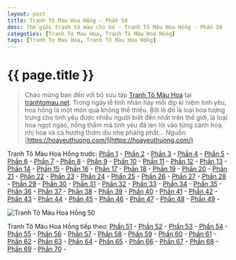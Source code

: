 ```yaml
---
layout: post
title: Tranh Tô Màu Hoa Hồng - Phần 50
desc: Thế giới tranh tô màu cho bé - Tranh Tô Màu Hoa Hồng - Phần 50
categoties: [Tranh To Mau Hoa, Tranh Tô Màu Hoa Hồng]
tags: [Tranh To Mau Hoa, Tranh Tô Màu Hoa Hồng]
---
```

{{ page.title }}
================
> Chào mừng bạn đến với bộ sưu tập [Tranh Tô Màu Hoa](http://tranhtomau.net/) tại [tranhtomau.net](http://tranhtomau.net/). Trong ngày lễ tình nhân hay mỗi dịp kỉ niệm tình yêu, hoa hồng là một món quà không thể thiếu. Bởi lẽ đó là loại hoa tượng trưng cho tình yêu được nhiều người biết đến nhất trên thế giới, là loại hoa ngọt ngào, nồng thắm mà tình yêu đã len lỏi vào từng cánh hoa, nhị hoa và cả hương thơm dịu nhẹ phảng phất... Nguồn: [https://hoayeuthuong.com/](https://hoayeuthuong.com/)

Tranh Tô Màu Hoa Hồng trước: [Phần 1](http://tranhtomau.net/2018/05/14/Tranh-To-Mau-Hoa-phan-1.html) - [Phần 2](http://tranhtomau.net/2018/05/14/Tranh-To-Mau-Hoa-phan-2.html) - [Phần 3](http://tranhtomau.net/2018/05/14/Tranh-To-Mau-Hoa-phan-3.html) - [Phần 4](http://tranhtomau.net/2018/05/14/Tranh-To-Mau-Hoa-phan-4.html) - [Phần 5](http://tranhtomau.net/2018/05/14/Tranh-To-Mau-Hoa-phan-5.html) - [Phần 6](http://tranhtomau.net/2018/05/14/Tranh-To-Mau-Hoa-phan-6.html) - [Phần 7](http://tranhtomau.net/2018/05/14/Tranh-To-Mau-Hoa-phan-7.html) - [Phần 8](http://tranhtomau.net/2018/05/14/Tranh-To-Mau-Hoa-phan-8.html) - [Phần 9](http://tranhtomau.net/2018/05/14/Tranh-To-Mau-Hoa-phan-9.html) - [Phần 10](http://tranhtomau.net/2018/05/14/Tranh-To-Mau-Hoa-phan-10.html) - [Phần 11](http://tranhtomau.net/2018/05/14/Tranh-To-Mau-Hoa-phan-11.html) - [Phần 12](http://tranhtomau.net/2018/05/14/Tranh-To-Mau-Hoa-phan-12.html) - [Phần 13](http://tranhtomau.net/2018/05/14/Tranh-To-Mau-Hoa-phan-13.html) - [Phần 14](http://tranhtomau.net/2018/05/14/Tranh-To-Mau-Hoa-phan-14.html) - [Phần 15](http://tranhtomau.net/2018/05/14/Tranh-To-Mau-Hoa-phan-15.html) - [Phần 16](http://tranhtomau.net/2018/05/14/Tranh-To-Mau-Hoa-phan-16.html) - [Phần 17](http://tranhtomau.net/2018/05/14/Tranh-To-Mau-Hoa-phan-17.html) - [Phần 18](http://tranhtomau.net/2018/05/14/Tranh-To-Mau-Hoa-phan-18.html) - [Phần 19](http://tranhtomau.net/2018/05/14/Tranh-To-Mau-Hoa-phan-19.html) - [Phần 20](http://tranhtomau.net/2018/05/14/Tranh-To-Mau-Hoa-phan-20.html) - [Phần 21](http://tranhtomau.net/2018/05/14/Tranh-To-Mau-Hoa-phan-21.html) - [Phần 22](http://tranhtomau.net/2018/05/14/Tranh-To-Mau-Hoa-phan-22.html) - [Phần 23](http://tranhtomau.net/2018/05/14/Tranh-To-Mau-Hoa-phan-23.html) - [Phần 24](http://tranhtomau.net/2018/05/14/Tranh-To-Mau-Hoa-phan-24.html) - [Phần 25](http://tranhtomau.net/2018/05/14/Tranh-To-Mau-Hoa-phan-25.html) - [Phần 26](http://tranhtomau.net/2018/05/14/Tranh-To-Mau-Hoa-phan-26.html) - [Phần 27](http://tranhtomau.net/2018/05/14/Tranh-To-Mau-Hoa-phan-27.html) - [Phần 28](http://tranhtomau.net/2018/05/14/Tranh-To-Mau-Hoa-phan-28.html) - [Phần 29](http://tranhtomau.net/2018/05/14/Tranh-To-Mau-Hoa-phan-29.html) - [Phần 30](http://tranhtomau.net/2018/05/14/Tranh-To-Mau-Hoa-phan-30.html) - [Phần 31](http://tranhtomau.net/2018/05/14/Tranh-To-Mau-Hoa-phan-31.html) - [Phần 32](http://tranhtomau.net/2018/05/14/Tranh-To-Mau-Hoa-phan-32.html) - [Phần 33](http://tranhtomau.net/2018/05/14/Tranh-To-Mau-Hoa-phan-33.html) - [Phần 34](http://tranhtomau.net/2018/05/14/Tranh-To-Mau-Hoa-phan-34.html) - [Phần 35](http://tranhtomau.net/2018/05/14/Tranh-To-Mau-Hoa-phan-35.html) - [Phần 36](http://tranhtomau.net/2018/05/14/Tranh-To-Mau-Hoa-phan-36.html) - [Phần 37](http://tranhtomau.net/2018/05/14/Tranh-To-Mau-Hoa-phan-37.html) - [Phần 38](http://tranhtomau.net/2018/05/14/Tranh-To-Mau-Hoa-phan-38.html) - [Phần 39](http://tranhtomau.net/2018/05/14/Tranh-To-Mau-Hoa-phan-39.html) - [Phần 40](http://tranhtomau.net/2018/05/14/Tranh-To-Mau-Hoa-phan-40.html) - [Phần 41](http://tranhtomau.net/2018/05/14/Tranh-To-Mau-Hoa-phan-41.html) - [Phần 42](http://tranhtomau.net/2018/05/14/Tranh-To-Mau-Hoa-phan-42.html) - [Phần 43](http://tranhtomau.net/2018/05/14/Tranh-To-Mau-Hoa-phan-43.html) - [Phần 44](http://tranhtomau.net/2018/05/14/Tranh-To-Mau-Hoa-phan-44.html) - [Phần 45](http://tranhtomau.net/2018/05/14/Tranh-To-Mau-Hoa-phan-45.html) - [Phần 46](http://tranhtomau.net/2018/05/14/Tranh-To-Mau-Hoa-phan-46.html) - [Phần 47](http://tranhtomau.net/2018/05/14/Tranh-To-Mau-Hoa-phan-47.html) - [Phần 48](http://tranhtomau.net/2018/05/14/Tranh-To-Mau-Hoa-phan-48.html) - [Phần 49](http://tranhtomau.net/2018/05/14/Tranh-To-Mau-Hoa-phan-49.html) - 

<script async src="//pagead2.googlesyndication.com/pagead/js/adsbygoogle.js"></script><!-- TextAds-Responsive --><ins class="adsbygoogle" style="display:block" data-ad-client="ca-pub-6753140515841889" data-ad-slot="9811874670" data-ad-format="auto"></ins><script> (adsbygoogle = window.adsbygoogle || []).push({}); </script>

![Tranh Tô Màu Hoa Hồng 50](http://tranhtomau.net/img1/Tranh-To-Mau-Hoa%20(50).jpg "Tranh Tô Màu Hoa Hồng 50")

<script async src="//pagead2.googlesyndication.com/pagead/js/adsbygoogle.js"></script><!-- TextAds-Responsive --><ins class="adsbygoogle" style="display:block" data-ad-client="ca-pub-6753140515841889" data-ad-slot="9811874670" data-ad-format="auto"></ins><script> (adsbygoogle = window.adsbygoogle || []).push({}); </script>

Tranh Tô Màu Hoa Hồng tiếp theo: [Phần 51](http://tranhtomau.net/2018/05/14/Tranh-To-Mau-Hoa-phan-51.html) - [Phần 52](http://tranhtomau.net/2018/05/14/Tranh-To-Mau-Hoa-phan-52.html) - [Phần 53](http://tranhtomau.net/2018/05/14/Tranh-To-Mau-Hoa-phan-53.html) - [Phần 54](http://tranhtomau.net/2018/05/14/Tranh-To-Mau-Hoa-phan-54.html) - [Phần 55](http://tranhtomau.net/2018/05/14/Tranh-To-Mau-Hoa-phan-55.html) - [Phần 56](http://tranhtomau.net/2018/05/14/Tranh-To-Mau-Hoa-phan-56.html) - [Phần 57](http://tranhtomau.net/2018/05/14/Tranh-To-Mau-Hoa-phan-57.html) - [Phần 58](http://tranhtomau.net/2018/05/14/Tranh-To-Mau-Hoa-phan-58.html) - [Phần 59](http://tranhtomau.net/2018/05/14/Tranh-To-Mau-Hoa-phan-59.html) - [Phần 60](http://tranhtomau.net/2018/05/14/Tranh-To-Mau-Hoa-phan-60.html) - [Phần 61](http://tranhtomau.net/2018/05/14/Tranh-To-Mau-Hoa-phan-61.html) - [Phần 62](http://tranhtomau.net/2018/05/14/Tranh-To-Mau-Hoa-phan-62.html) - [Phần 63](http://tranhtomau.net/2018/05/14/Tranh-To-Mau-Hoa-phan-63.html) - [Phần 64](http://tranhtomau.net/2018/05/14/Tranh-To-Mau-Hoa-phan-64.html) - [Phần 65](http://tranhtomau.net/2018/05/14/Tranh-To-Mau-Hoa-phan-65.html) - [Phần 66](http://tranhtomau.net/2018/05/14/Tranh-To-Mau-Hoa-phan-66.html) - [Phần 67](http://tranhtomau.net/2018/05/14/Tranh-To-Mau-Hoa-phan-67.html) - [Phần 68](http://tranhtomau.net/2018/05/14/Tranh-To-Mau-Hoa-phan-68.html) - [Phần 69](http://tranhtomau.net/2018/05/14/Tranh-To-Mau-Hoa-phan-69.html) - [Phần 70](http://tranhtomau.net/2018/05/14/Tranh-To-Mau-Hoa-phan-70.html) - 
